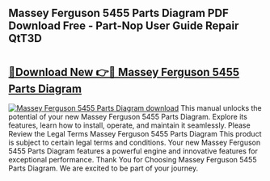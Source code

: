 ## Massey Ferguson 5455 Parts Diagram PDF Download Free - Part-Nop User Guide Repair QtT3D

# <h2><a href="http://dfhmg1e.blite.top/?on=Massey+Ferguson+5455+Parts+Diagram">🔗Download New 👉🔴 Massey Ferguson 5455 Parts Diagram</a></h2>

[![Massey Ferguson 5455 Parts Diagram download](https://i.imgur.com/lujVjoI.png)](http://dfhmg1e.blite.top/?on=Massey+Ferguson+5455+Parts+Diagram)
This manual unlocks the potential of your new Massey Ferguson 5455 Parts Diagram. Explore its features, learn how to install, operate, and maintain it seamlessly. Please Review the Legal Terms Massey Ferguson 5455 Parts Diagram This product is subject to certain legal terms and conditions. Your new Massey Ferguson 5455 Parts Diagram features a powerful engine and innovative features for exceptional performance. Thank You for Choosing Massey Ferguson 5455 Parts Diagram. We are excited to be part of your journey.
